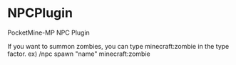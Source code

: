 # NPCPlugin
PocketMine-MP NPC Plugin

If you want to summon zombies, you can type minecraft:zombie in the type factor.
ex) /npc spawn "name" minecraft:zombie
